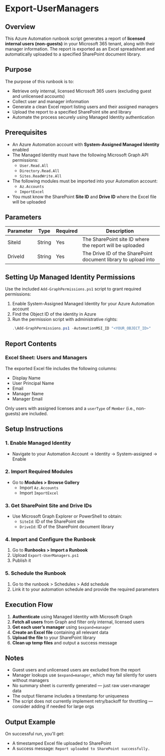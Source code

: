 # Export-UserManagers

## Overview
This Azure Automation runbook script generates a report of **licensed internal users (non-guests)** in your Microsoft 365 tenant, along with their manager information. The report is exported as an Excel spreadsheet and automatically uploaded to a specified SharePoint document library.

## Purpose
The purpose of this runbook is to:
- Retrieve only internal, licensed Microsoft 365 users (excluding guest and unlicensed accounts)
- Collect user and manager information
- Generate a clean Excel report listing users and their assigned managers
- Upload the report to a specified SharePoint site and library
- Automate the process securely using Managed Identity authentication

## Prerequisites
- An Azure Automation account with **System-Assigned Managed Identity** enabled
- The Managed Identity must have the following Microsoft Graph API permissions:
  - `User.Read.All`
  - `Directory.Read.All`
  - `Sites.ReadWrite.All`
- The following modules must be imported into your Automation account:
  - `Az.Accounts`
  - `ImportExcel`
- You must know the SharePoint **Site ID** and **Drive ID** where the Excel file will be uploaded

## Parameters

| Parameter     | Type   | Required | Description                                                        |
|---------------|--------|----------|--------------------------------------------------------------------|
| SiteId        | String | Yes      | The SharePoint site ID where the report will be uploaded           |
| DriveId       | String | Yes      | The Drive ID of the SharePoint document library to upload into     |

## Setting Up Managed Identity Permissions
Use the included `Add-GraphPermissions.ps1` script to grant required permissions:

1. Enable System-Assigned Managed Identity for your Azure Automation account
2. Find the Object ID of the identity in Azure
3. Run the permission script with administrative rights:
   ```powershell
   .\Add-GraphPermissions.ps1 -AutomationMSI_ID "<YOUR_OBJECT_ID>"
   ```

## Report Contents

### Excel Sheet: Users and Managers
The exported Excel file includes the following columns:
- Display Name
- User Principal Name
- Email
- Manager Name
- Manager Email

Only users with assigned licenses and a `userType` of `Member` (i.e., non-guests) are included.

## Setup Instructions

### 1. Enable Managed Identity
- Navigate to your Automation Account → Identity → System-assigned → Enable

### 2. Import Required Modules
- Go to **Modules > Browse Gallery**
  - Import `Az.Accounts`
  - Import `ImportExcel`

### 3. Get SharePoint Site and Drive IDs
- Use Microsoft Graph Explorer or PowerShell to obtain:
  - `SiteId`: ID of the SharePoint site
  - `DriveId`: ID of the SharePoint document library

### 4. Import and Configure the Runbook
1. Go to **Runbooks > Import a Runbook**
2. Upload `Export-UserManagers.ps1`
3. Publish it

### 5. Schedule the Runbook
1. Go to the runbook > Schedules > Add schedule
2. Link it to your automation schedule and provide the required parameters

## Execution Flow
1. **Authenticate** using Managed Identity with Microsoft Graph
2. **Fetch all users** from Graph and filter only internal, licensed users
3. **Get each user’s manager** using `$expand=manager`
4. **Create an Excel file** containing all relevant data
5. **Upload the file** to your SharePoint library
6. **Clean up temp files** and output a success message

## Notes
- Guest users and unlicensed users are excluded from the report
- Manager lookups use `$expand=manager`, which may fail silently for users without managers
- No summary sheet is currently generated — just raw user+manager data
- The output filename includes a timestamp for uniqueness
- The script does not currently implement retry/backoff for throttling — consider adding if needed for large orgs

## Output Example
On successful run, you'll get:
- A timestamped Excel file uploaded to SharePoint
- A success message: `Report uploaded to SharePoint successfully.`
